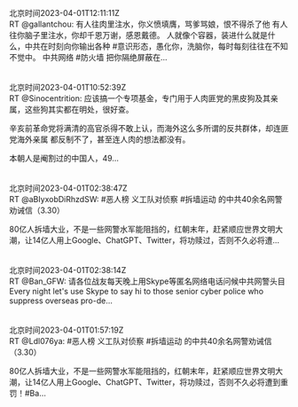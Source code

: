 北京时间2023-04-01T12:11:11Z<br>RT @gallantchou: 有人往肉里注水，你义愤填膺，骂爹骂娘，恨不得杀了他
有人往你脑子里注水，你却千恩万谢，感恩戴德。
人就像个容器，装进什么就是什么，中共在时刻向你输出各种 #意识形态，愚化你，洗脑你，每时每刻往往在不知不觉中。
中共网络 #防火墙 把你隔绝屏蔽在…<br><br><br>北京时间2023-04-01T10:52:39Z<br>RT @Sinocentrition: 应该搞一个专项基金，专门用于人肉匪党的黑皮狗及其亲属，这些狗其实都在明处，很好查。

辛亥前革命党将满清的高官杀得不敢上认，而海外这么多所谓的反共群体，却连匪党海外亲属 都反制不了，甚至连人肉的想法都没有。

本朝人是阉割过的中国人，49…<br><br><br>北京时间2023-04-01T02:38:47Z<br>RT @aBIyxobDiRhzdSW: #恶人榜 义工队对侦察 #拆墙运动 的中共40余名网警劝诫信（3.30）

80亿人拆墙大业，不是一些网警水军能阻挡的，红朝末年，赶紧顺应世界文明大潮，让14亿人用上Google、ChatGPT、Twitter，将功赎过，否则不久必将遭…<br><br><br>北京时间2023-04-01T02:38:14Z<br>RT @Ban_GFW: 请各位战友每天晚上用Skype等匿名网络电话问候中共网警头目
Every night let's use Skype to say hi to those senior cyber police who suppress overseas pro-de…<br><br><br>北京时间2023-04-01T01:57:19Z<br>RT @Ldl076ya: #恶人榜 义工队对侦察 #拆墙运动 的中共40余名网警劝诫信（3.30）

80亿人拆墙大业，不是一些网警水军能阻挡的，红朝末年，赶紧顺应世界文明大潮，让14亿人用上Google、ChatGPT、Twitter，将功赎过，否则不久必将遭到重罚！#Ba…<br><br><br>